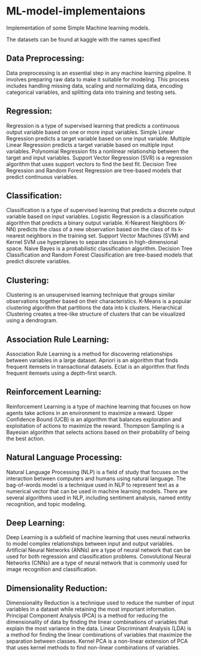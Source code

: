 # ML-model-implementaions
Implementation of some Simple Machine learning models.

The datasets can be found at kaggle with the names specified

## Data Preprocessing:
Data preprocessing is an essential step in any machine learning pipeline. It involves preparing raw data to make it suitable for modeling. This process includes handling missing data, scaling and normalizing data, encoding categorical variables, and splitting data into training and testing sets.

## Regression:
Regression is a type of supervised learning that predicts a continuous output variable based on one or more input variables. Simple Linear Regression predicts a target variable based on one input variable. Multiple Linear Regression predicts a target variable based on multiple input variables. Polynomial Regression fits a nonlinear relationship between the target and input variables. Support Vector Regression (SVR) is a regression algorithm that uses support vectors to find the best fit. Decision Tree Regression and Random Forest Regression are tree-based models that predict continuous variables.

## Classification:
Classification is a type of supervised learning that predicts a discrete output variable based on input variables. Logistic Regression is a classification algorithm that predicts a binary output variable. K-Nearest Neighbors (K-NN) predicts the class of a new observation based on the class of its k-nearest neighbors in the training set. Support Vector Machines (SVM) and Kernel SVM use hyperplanes to separate classes in high-dimensional space. Naive Bayes is a probabilistic classification algorithm. Decision Tree Classification and Random Forest Classification are tree-based models that predict discrete variables.

## Clustering:
Clustering is an unsupervised learning technique that groups similar observations together based on their characteristics. K-Means is a popular clustering algorithm that partitions the data into k clusters. Hierarchical Clustering creates a tree-like structure of clusters that can be visualized using a dendrogram.

## Association Rule Learning:
Association Rule Learning is a method for discovering relationships between variables in a large dataset. Apriori is an algorithm that finds frequent itemsets in transactional datasets. Eclat is an algorithm that finds frequent itemsets using a depth-first search.

## Reinforcement Learning:
Reinforcement Learning is a type of machine learning that focuses on how agents take actions in an environment to maximize a reward. Upper Confidence Bound (UCB) is an algorithm that balances exploration and exploitation of actions to maximize the reward. Thompson Sampling is a Bayesian algorithm that selects actions based on their probability of being the best action.

## Natural Language Processing:
Natural Language Processing (NLP) is a field of study that focuses on the interaction between computers and humans using natural language. The bag-of-words model is a technique used in NLP to represent text as a numerical vector that can be used in machine learning models. There are several algorithms used in NLP, including sentiment analysis, named entity recognition, and topic modeling.

## Deep Learning:
Deep Learning is a subfield of machine learning that uses neural networks to model complex relationships between input and output variables. Artificial Neural Networks (ANNs) are a type of neural network that can be used for both regression and classification problems. Convolutional Neural Networks (CNNs) are a type of neural network that is commonly used for image recognition and classification.

## Dimensionality Reduction:
Dimensionality Reduction is a technique used to reduce the number of input variables in a dataset while retaining the most important information. Principal Component Analysis (PCA) is a method for reducing the dimensionality of data by finding the linear combinations of variables that explain the most variance in the data. Linear Discriminant Analysis (LDA) is a method for finding the linear combinations of variables that maximize the separation between classes. Kernel PCA is a non-linear extension of PCA that uses kernel methods to find non-linear combinations of variables.
